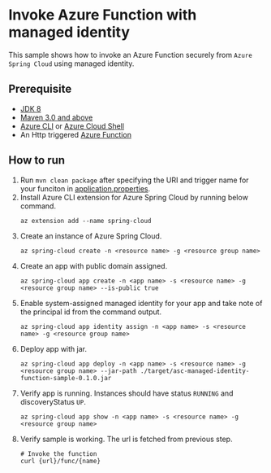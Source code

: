 # Invoke Azure Function with managed identity

This sample shows how to invoke an Azure Function securely from `Azure Spring Cloud` using managed identity.

## Prerequisite

* [JDK 8](https://docs.microsoft.com/en-us/azure/java/jdk/java-jdk-install)
* [Maven 3.0 and above](http://maven.apache.org/install.html)
* [Azure CLI](https://docs.microsoft.com/en-us/cli/azure/install-azure-cli?view=azure-cli-latest) or [Azure Cloud Shell](https://docs.microsoft.com/en-us/azure/cloud-shell/overview)
* An Http triggered [Azure Function](https://docs.microsoft.com/en-us/azure/azure-functions/functions-create-first-azure-function-azure-cli?pivots=programming-language-java)

## How to run 

1. Run `mvn clean package` after specifying the URI and trigger name for your funciton in [application.properties](./src/main/resources/application.properties).
2. Install Azure CLI extension for Azure Spring Cloud by running below command.
    ```
    az extension add --name spring-cloud
    ```
3. Create an instance of Azure Spring Cloud.
    ```
    az spring-cloud create -n <resource name> -g <resource group name>
    ```
4. Create an app with public domain assigned.
    ```
    az spring-cloud app create -n <app name> -s <resource name> -g <resource group name> --is-public true 
    ```
5. Enable system-assigned managed identity for your app and take note of the principal id from the command output.
   ```
   az spring-cloud app identity assign -n <app name> -s <resource name> -g <resource group name>
   ```
6. Deploy app with jar.
    ```
    az spring-cloud app deploy -n <app name> -s <resource name> -g <resource group name> --jar-path ./target/asc-managed-identity-function-sample-0.1.0.jar
    ```
7.  Verify app is running. Instances should have status `RUNNING` and discoveryStatus `UP`. 
    ```
    az spring-cloud app show -n <app name> -s <resource name> -g <resource group name>
    ```
8. Verify sample is working. The url is fetched from previous step.
    ```
    # Invoke the function
    curl {url}/func/{name}
    ```